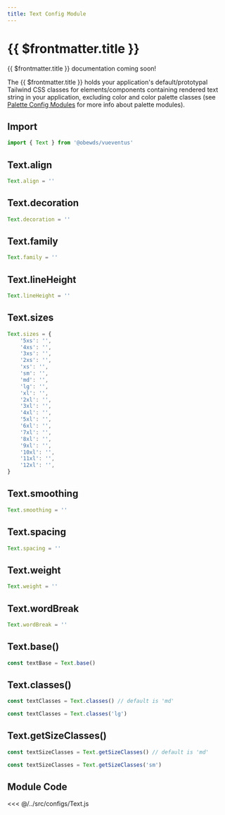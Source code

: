 ```yaml
---
title: Text Config Module
---
```


<script setup>
    import DocsPackageVersion from '../../../src/views/compos/DocsPackageVersion.vue'
    import Text from '../../../src/configs/Text.js'
</script>







# {{ $frontmatter.title }}

{{ $frontmatter.title }} documentation coming soon!

The {{ $frontmatter.title }} holds your application's default/prototypal Tailwind CSS classes for elements/components containing rendered text string in your application, excluding color and color palette classes (see [Palette Config Modules](/modules/palettes/) for more info about palette modules).






## Import

```javascript
import { Text } from '@obewds/vueventus'
```






## Text.align

<!-- #TODO: update doc item with type, default, descriptions, and example subhead -->

```javascript
Text.align = ''
```






## Text.decoration

<!-- #TODO: update doc item with type, default, descriptions, and example subhead -->

```javascript
Text.decoration = ''
```






## Text.family

<!-- #TODO: update doc item with type, default, descriptions, and example subhead -->

```javascript
Text.family = ''
```






## Text.lineHeight

<!-- #TODO: update doc item with type, default, descriptions, and example subhead -->

```javascript
Text.lineHeight = ''
```






## Text.sizes

<!-- #TODO: update doc item with type, default, descriptions, and example subhead -->

```javascript
Text.sizes = {
    '5xs': '',
    '4xs': '',
    '3xs': '',
    '2xs': '',
    'xs': '',
    'sm': '',
    'md': '',
    'lg': '',
    'xl': '',
    '2xl': '',
    '3xl': '',
    '4xl': '',
    '5xl': '',
    '6xl': '',
    '7xl': '',
    '8xl': '',
    '9xl': '',
    '10xl': '',
    '11xl': '',
    '12xl': '',
}
```






## Text.smoothing

<!-- #TODO: update doc item with type, default, descriptions, and example subhead -->

```javascript
Text.smoothing = ''
```






## Text.spacing

<!-- #TODO: update doc item with type, default, descriptions, and example subhead -->

```javascript
Text.spacing = ''
```






## Text.weight

<!-- #TODO: update doc item with type, default, descriptions, and example subhead -->

```javascript
Text.weight = ''
```






## Text.wordBreak

<!-- #TODO: update doc item with type, default, descriptions, and example subhead -->

```javascript
Text.wordBreak = ''
```






## Text.base()

<!-- #TODO: update doc item with type, default, descriptions, and example subhead -->

```javascript
const textBase = Text.base()
```






## Text.classes()

<!-- #TODO: update doc item with type, default, descriptions, and example subhead -->

```javascript
const textClasses = Text.classes() // default is 'md'
```

```javascript
const textClasses = Text.classes('lg')
```






## Text.getSizeClasses()

<!-- #TODO: update doc item with type, default, descriptions, and example subhead -->

```javascript
const textSizeClasses = Text.getSizeClasses() // default is 'md'
```

```javascript
const textSizeClasses = Text.getSizeClasses('sm')
```









## Module Code

<<< @/../src/configs/Text.js






<DocsPackageVersion/>
